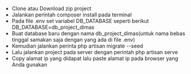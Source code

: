 - Clone atau Download zip project
- Jalankan perintah composer install pada terminal
- Pada file .env set variabel DB_DATABASE seperti berikut DB_DATABASE=db_project_dimas
- Buat database baru dengan nama db_project_dimas(untuk nama bebas tinggal samakan saja dengan yang ada di file .env)
- Kemudian jalankan perinta php artisan migrate --seed
- Lalu jalankan project pada server dengan perintah php artisan serve
- Copy alamat ip yang didapat lalu paste alamat ip pada browser yang Anda gunakan
